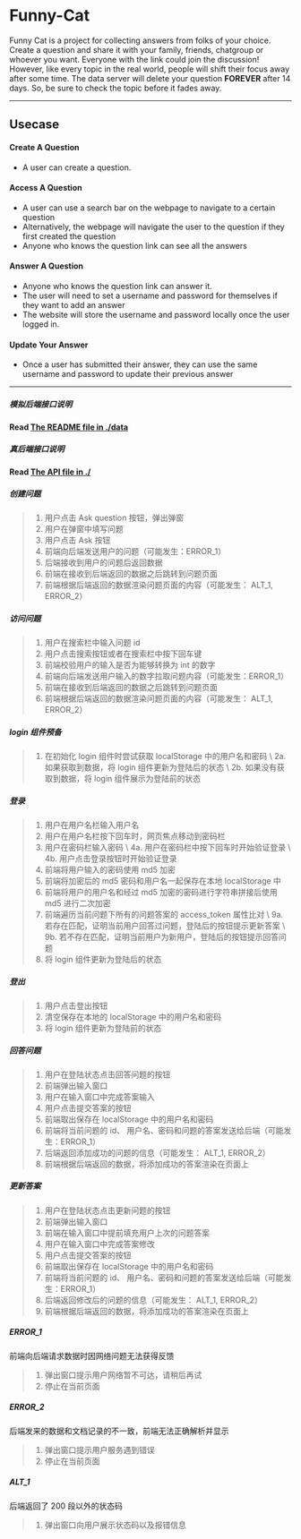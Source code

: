 # Funny-Cat

Funny Cat is a project for collecting answers from folks of your choice. Create a question and share it with your family, friends, chatgroup or whoever you want. Everyone with the link could join the discussion! However, like every topic in the real world, people will shift their focus away after some time. The data server will delete your question **FOREVER** after 14 days. So, be sure to check the topic before it fades away.

---
## Usecase
#### Create A Question
+ A user can create a question.

#### Access A Question
+ A user can use a search bar on the webpage to navigate to a certain question
+ Alternatively, the webpage will navigate the user to the question if they first created the question
+ Anyone who knows the question link can see all the answers 

#### Answer A Question
+ Anyone who knows the question link can answer it.
+ The user will need to set a username and password for themselves if they want to add an answer
+ The website will store the username and password locally once the user logged in.

#### Update Your Answer
+ Once a user has submitted their answer, they can use the same username and password to update their previous answer

---
##### 模拟后端接口说明
**Read [The README file in ./data](./data/README.md)**

##### 真后端接口说明
**Read [The API file in ./](./API.md)**

##### 创建问题
> 1. 用户点击 Ask question 按钮，弹出弹窗
> 2. 用户在弹窗中填写问题
> 3. 用户点击 Ask 按钮
> 4. 前端向后端发送用户的问题（可能发生：ERROR_1）
> 5. 后端接收到用户的问题后返回数据
> 6. 前端在接收到后端返回的数据之后跳转到问题页面
> 7. 前端根据后端返回的数据渲染问题页面的内容（可能发生： ALT_1, ERROR_2）

##### 访问问题
> 1. 用户在搜索栏中输入问题 id
> 2. 用户点击搜索按钮或者在搜索栏中按下回车键
> 3. 前端校验用户的输入是否为能够转换为 int 的数字
> 4. 前端向后端发送用户输入的数字拉取问题内容（可能发生：ERROR_1）
> 5. 前端在接收到后端返回的数据之后跳转到问题页面
> 6. 前端根据后端返回的数据渲染问题页面的内容（可能发生： ALT_1, ERROR_2）

##### login 组件预备
> 1. 在初始化 login 组件时尝试获取 localStorage 中的用户名和密码 \\
> 2a. 如果获取到数据，将 login 组件更新为登陆后的状态 \\
> 2b. 如果没有获取到数据，将 login 组件展示为登陆前的状态

##### 登录
> 1. 用户在用户名栏输入用户名
> 2. 用户在用户名栏按下回车时，网页焦点移动到密码栏
> 3. 用户在密码栏输入密码 \\
> 4a. 用户在密码栏中按下回车时开始验证登录 \\
> 4b. 用户点击登录按钮时开始验证登录
> 5. 前端将用户输入的密码使用 md5 加密
> 6. 前端将加密后的 md5 密码和用户名一起保存在本地 localStorage 中
> 7. 前端将用户的用户名和经过 md5 加密的密码进行字符串拼接后使用 md5 进行二次加密
> 8. 前端遍历当前问题下所有的问题答案的 access_token 属性比对 \\
> 9a. 若存在匹配，证明当前用户回答过问题，登陆后的按钮提示更新答案 \\
> 9b. 若不存在匹配，证明当前用户为新用户，登陆后的按钮提示回答问题
> 10. 将 login 组件更新为登陆后的状态

##### 登出
> 1. 用户点击登出按钮
> 2. 清空保存在本地的 localStorage 中的用户名和密码
> 3. 将 login 组件更新为登陆前的状态

##### 回答问题
> 1. 用户在登陆状态点击回答问题的按钮
> 2. 前端弹出输入窗口
> 3. 用户在输入窗口中完成答案输入
> 4. 用户点击提交答案的按钮
> 5. 前端取出保存在 localStorage 中的用户名和密码
> 6. 前端将当前问题的 id、 用户名、密码和问题的答案发送给后端（可能发生：ERROR_1）
> 7. 后端返回添加成功的问题的信息（可能发生： ALT_1, ERROR_2）
> 8. 前端根据后端返回的数据，将添加成功的答案渲染在页面上 

##### 更新答案
> 1. 用户在登陆状态点击更新问题的按钮
> 2. 前端弹出输入窗口
> 3. 前端在输入窗口中提前填充用户上次的问题答案
> 4. 用户在输入窗口中完成答案修改
> 5. 用户点击提交答案的按钮
> 6. 前端取出保存在 localStorage 中的用户名和密码
> 7. 前端将当前问题的 id、 用户名、密码和问题的答案发送给后端（可能发生：ERROR_1）
> 8. 后端返回修改后的问题的信息（可能发生： ALT_1, ERROR_2）
> 9. 前端根据后端返回的数据，将添加成功的答案渲染在页面上 

##### ERROR_1
前端向后端请求数据时因网络问题无法获得反馈
> 1. 弹出窗口提示用户网络暂不可达，请稍后再试
> 2. 停止在当前页面

##### ERROR_2
后端发来的数据和文档记录的不一致，前端无法正确解析并显示
> 1. 弹出窗口提示用户服务遇到错误
> 2. 停止在当前页面

##### ALT_1
后端返回了 200 段以外的状态码
> 1. 弹出窗口向用户展示状态码以及报错信息
